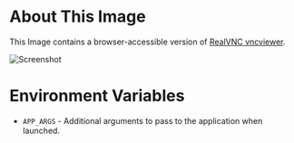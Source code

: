 # About This Image

This Image contains a browser-accessible version of [RealVNC vncviewer](https://www.realvnc.com/).

![Screenshot][Image_Screenshot]

[Image_Screenshot]: https://f.hubspotusercontent30.net/hubfs/5856039/dockerhub/image-screenshots/realvnc-vncviewer.png "Image Screenshot"

# Environment Variables

* `APP_ARGS` - Additional arguments to pass to the application when launched.
